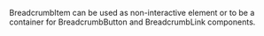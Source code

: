 BreadcrumbItem can be used as non-interactive element or to be a container for BreadcrumbButton and BreadcrumbLink components.
